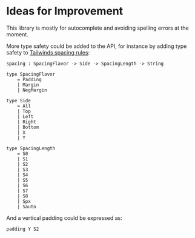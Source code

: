 # Ideas for Improvement

This library is mostly for autocomplete and avoiding spelling errors at the moment.

More type safety could be added to the API, for instance by adding type safety to [Tailwinds spacing rules](https://tailwindcss.com/docs/spacing/#app):

    spacing : SpacingFlavor -> Side -> SpacingLength -> String

    type SpacingFlavor
        = Padding
        | Margin
        | NegMargin

    type Side
        = All
        | Top
        | Left
        | Right
        | Bottom
        | X
        | Y

    type SpacingLength
        = S0
        | S1
        | S2
        | S3
        | S4
        | S5
        | S6
        | S7
        | S8
        | Spx
        | Sauto

And a vertical padding could be expressed as:

`padding Y S2`

